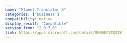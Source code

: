 ```yaml
---
name: "Fluent Translator X"
categories: ['business']
compatibility: native
display_result: "Compatible"
version_from: "2.0.7.0"
link: https://apps.microsoft.com/detail/9N06KCVCQZZK
---
```

